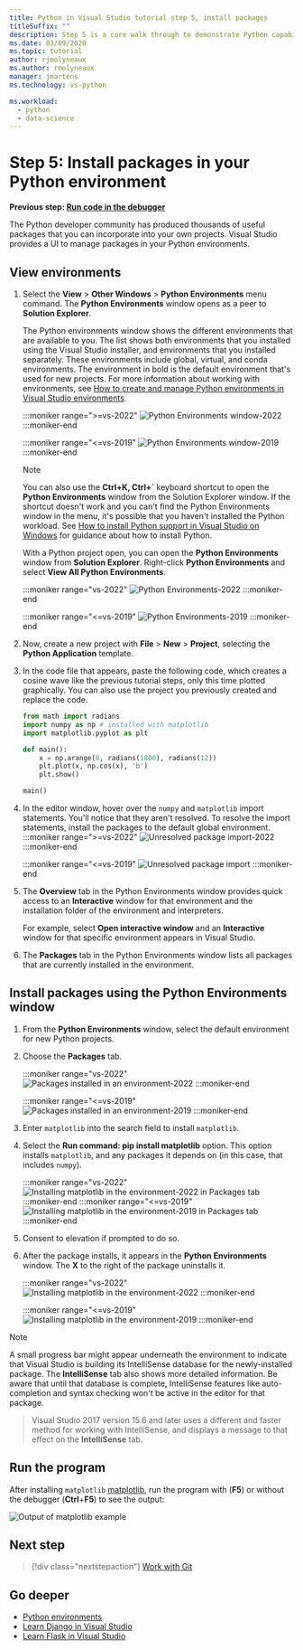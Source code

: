 ```yaml
---
title: Python in Visual Studio tutorial step 5, install packages
titleSuffix: ""
description: Step 5 is a core walk through to demonstrate Python capabilities in Visual Studio and Visual Studio's features to manage packages in a Python environment.
ms.date: 03/09/2020
ms.topic: tutorial
author: rjmolyneaux
ms.author: rmolyneaux
manager: jmartens
ms.technology: vs-python

ms.workload:
  - python
  - data-science
---
```


# Step 5: Install packages in your Python environment

**Previous step: [Run code in the debugger](tutorial-working-with-python-in-visual-studio-step-04-debugging.md)**

The Python developer community has produced thousands of useful packages that you can incorporate into your own projects. Visual Studio provides a UI to manage packages in your Python environments.

## View environments

1. Select the **View** > **Other Windows** > **Python Environments** menu command. The **Python Environments** window opens as a peer to **Solution Explorer**.

   The Python environments window shows the different environments that are available to you. The list shows both environments that you installed using the Visual Studio installer, and environments that you installed separately. These environments include global, virtual, and conda environments. The environment in bold is the default environment that's used for new projects. For more information about working with environments, see [How to create and manage Python environments in Visual Studio environments](managing-python-environments-in-visual-studio.md).

   :::moniker range=">=vs-2022"
   ![Python Environments window-2022](media/environments/environments-default-view-2022.png)
   :::moniker-end

   :::moniker range="<=vs-2019"
   ![Python Environments window-2019](media/environments/environments-default-view-2019.png)
   :::moniker-end

   > [!NOTE]
   > You can also use the **Ctrl+K, Ctrl+`** keyboard shortcut to open the **Python Environments** window from the Solution Explorer window. If the shortcut doesn't work and you can't find the Python Environments window in the menu, it's possible that you haven't installed the Python workload. See [How to install Python support in Visual Studio on Windows](installing-python-support-in-visual-studio.md#how-to-install-python-support-in-visual-studio-on-windows) for guidance about how to install Python.

   With a Python project open, you can open the **Python Environments** window from **Solution Explorer**. Right-click **Python Environments** and select **View All Python Environments**.

   :::moniker range="vs-2022"
   ![Python Environments-2022](media/environments/environments-view-all-2022.png)
   :::moniker-end

   :::moniker range="<=vs-2019"
   ![Python Environments-2019](media/environments/environments-view-all-2019.png)
   :::moniker-end

1. Now, create a new project with **File** > **New** > **Project**, selecting the **Python Application** template.

1. In the code file that appears, paste the following code, which creates a cosine wave like the previous tutorial steps, only this time plotted graphically. You can also use the project you previously created and replace the code.

    ```python
    from math import radians
    import numpy as np # installed with matplotlib
    import matplotlib.pyplot as plt

    def main():
        x = np.arange(0, radians(1800), radians(12))
        plt.plot(x, np.cos(x), 'b')
        plt.show()

    main()
    ```

1. In the editor window, hover over the `numpy` and `matplotlib` import statements. You'll notice that they aren't resolved. To resolve the import statements, install the packages to the default global environment.
   :::moniker range=">=vs-2022"
   ![Unresolved package import-2022](media/packages-unresolved-import-2022.png)
   :::moniker-end

   :::moniker range="<=vs-2019"
    ![Unresolved package import](media/packages-unresolved-import.png)
   :::moniker-end

1. The **Overview** tab in the Python Environments window provides quick access to an **Interactive** window for that environment and the installation folder of the environment and interpreters.

    For example, select **Open interactive window** and an **Interactive** window for that specific environment appears in Visual Studio.

1. The **Packages** tab in the Python Environments window lists all packages that are currently installed in the environment.

## Install packages using the Python Environments window

1. From the **Python Environments** window, select the default environment for new Python projects.

1. Choose the **Packages** tab.

   :::moniker range="vs-2022"
   ![Packages installed in an environment-2022](media/environments/environments-installed-packages-2022.png)
   :::moniker-end

   :::moniker range="<=vs-2019"
   ![Packages installed in an environment-2019](media/environments/environments-installed-packages-2019.png)
   :::moniker-end

1. Enter `matplotlib` into the search field to install `matplotlib`.

1. Select the **Run command: pip install matplotlib** option.
      This option installs `matplotlib`, and any packages it depends on (in this case, that includes `numpy`).

   :::moniker range="vs-2022"
    ![Installing matplotlib in the environment-2022 in Packages tab](media/environments/environments-add-matplotlib-2022.png)
   :::moniker-end
   :::moniker range="<=vs-2019"
   ![Installing matplotlib in the environment-2019 in Packages tab](media/environments/environments-add-matplotlib-2019.png)
   :::moniker-end

1. Consent to elevation if prompted to do so.

1. After the package installs, it appears in the **Python Environments** window. The **X** to the right of the package uninstalls it.

   :::moniker range="vs-2022"
   ![Installing matplotlib in the environment-2022](media/environments/environments-add-matplotlib2-2022.png)
   :::moniker-end

   :::moniker range="<=vs-2019"
   ![Installing matplotlib in the environment-2019](media/environments/environments-add-matplotlib2-2019.png)
   :::moniker-end

> [!NOTE]
   > A small progress bar might appear underneath the environment to indicate that Visual Studio is building its IntelliSense database for the newly-installed package. The **IntelliSense** tab also shows more detailed information. Be aware that until that database is complete, IntelliSense features like auto-completion and syntax checking won't be active in the editor for that package.

   > Visual Studio 2017 version 15.6 and later uses a different and faster method for working with IntelliSense, and displays a message to that effect on the **IntelliSense** tab.

## Run the program

After installing `matplotlib` [matplotlib](https://matplotlib.org/), run the program with (**F5**) or without the debugger (**Ctrl**+**F5**) to see the output:

   ![Output of matplotlib example](media/environments/environments-add-matplotlib3.png)

## Next step

> [!div class="nextstepaction"]
> [Work with Git](tutorial-working-with-python-in-visual-studio-step-06-working-with-git.md)

## Go deeper

- [Python environments](managing-python-environments-in-visual-studio.md)
- [Learn Django in Visual Studio](learn-django-in-visual-studio-step-01-project-and-solution.md)
- [Learn Flask in Visual Studio](learn-flask-visual-studio-step-01-project-solution.md)
